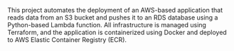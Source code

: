 This project automates the deployment of an AWS-based application that reads data from an S3 bucket and pushes it to an RDS database using a Python-based Lambda function. All infrastructure is managed using Terraform, and the application is containerized using Docker and deployed to AWS Elastic Container Registry (ECR).
